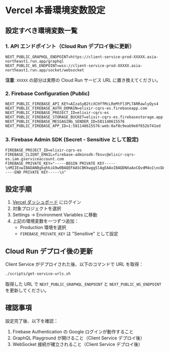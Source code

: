 # Vercel 本番環境変数設定

## 設定すべき環境変数一覧

### 1. API エンドポイント（Cloud Run デプロイ後に更新）

```
NEXT_PUBLIC_GRAPHQL_ENDPOINT=https://client-service-prod-XXXXX.asia-northeast1.run.app/graphql
NEXT_PUBLIC_WS_ENDPOINT=wss://client-service-prod-XXXXX.asia-northeast1.run.app/socket/websocket
```

**注意**: `XXXXX` の部分は実際の Cloud Run サービス URL に置き換えてください。

### 2. Firebase Configuration (Public)

```
NEXT_PUBLIC_FIREBASE_API_KEY=AIzaSyB2tcXCHffMcLReMtFl3PLTARRawlyQys4
NEXT_PUBLIC_FIREBASE_AUTH_DOMAIN=elixir-cqrs-es.firebaseapp.com
NEXT_PUBLIC_FIREBASE_PROJECT_ID=elixir-cqrs-es
NEXT_PUBLIC_FIREBASE_STORAGE_BUCKET=elixir-cqrs-es.firebasestorage.app
NEXT_PUBLIC_FIREBASE_MESSAGING_SENDER_ID=581148615576
NEXT_PUBLIC_FIREBASE_APP_ID=1:581148615576:web:0af8c9eab9e6f652b741ed
```

### 3. Firebase Admin SDK (Secret - Sensitive として設定)

```
FIREBASE_PROJECT_ID=elixir-cqrs-es
FIREBASE_CLIENT_EMAIL=firebase-adminsdk-fbsvc@elixir-cqrs-es.iam.gserviceaccount.com
FIREBASE_PRIVATE_KEY="-----BEGIN PRIVATE KEY-----\nMIIEvwIBADANBgkqhkiG9w0BAQEFAASCBKkwggSlAgEAAoIBAQDNXaAxCQvdM4o1\ncDAmq0dX575Ik2R9DkwLOog7ah0GtWtXRSsU9QP8ceZbi1MJizfzT+FBTX5zA4hi\nDxpfzwfkeV4ZUhc5kvCJXLRMP+mWtGfPUXcI+iBt8Wdlv9zf1qX4W74v0AXCeIWn\nr0YjSFcGN9ovf4l4wHefEWqnA7UvzwhdD3eCabGQf0d1tykskbXyRgh1AOm8Hsjb\naT/CKwntS3iMOn6bP+NfOc4kksxjBorCl5KFjEKrzRxqfsOILQf4ofO9pkeH3uLE\nu2tZHap/aUUq1jiJqLTi6UficWvNd+DkLhMdtcES26zgNmr4wf07elpjPobQWtBg\nCVAQ7nh5AgMBAAECggEAB6oTOs1DgPaF1ZN5qpHJHHfgx0Df9tZYInGlaLE/wtK1\nvjitwE8aHltqXVeEanZkiMs+BQPFQLncpss5QOLfQKjCaSfCB+Mq4LeB35ghib8z\nIh7AVmiOWggQw7B+x+hRAqU64notItpAY7cUAyhVnhzqwsvL18K4HCrIXBIUeqOa\nZGFOCJVoBfWl8SAdJZrOoiZeFsDGuVg2sNkhD7qffSJHYd+F7OkK7STAX2VPvM9j\nSwoG258g0HjURwT0RrkH9BxY25R4M2sD1WyDrud9FuugFneQ5Jbwbt6F3NaZ64vz\nAbJF/nbgSR4dwCr7fKWcnWlzEkqRaRQW3WFifaTJkQKBgQDteXsWyhiseOsKJT4p\nspJQLg+UYI68OvkJqqbtIUIP4XUV2ACAPwUr/Wq06XWK6Gpqucr7y3qos2/MOl3i\nfbceCMPdMccn5QpD3/eOVZ4orFPvxW674gBuAOg2mZvuHTTmY223CysmDXQddPP3\nDj5vxtUJN48EaNx43rklIKh4cQKBgQDdYulPbCpIQzGaIzY7VfHsSv8MCtSycZ/I\noU6VrpbD1BnXU0bFVlu6uZeSUGhaT7Jecvm8nQ0y9+Q9qjXOuAe1TSH6+XmYJQMy\nZo3EFeNipMJb1iO+UQmggpRcVNx5/yQivq8zXyhPotUevhC1B+2DONk7sFyATwci\nFuGF50hEiQKBgQCayhpfam/WzCJ4RHpWd51DQiLJln6zVsVJdcDExG7pJw5IpLj+\n3xUh7VcGgT4qwv/KfTxAEAvttrhiqJDVtxgLLa9tmKq16Gdegrg8QLaM0HcNzOU2\n9kNNcK3sGQg4lzUKDzlOnKsNbKuJH9h96vzrovDtxxcjyq4a4yJPfxARIQKBgQCp\nt0cGxPQRG7nt4SqVCEkDDWdCkxcFiUel5cs5wnL/wxzgTo4FgDOoDNkeqJenDEvA\nTkIXjwpsVU9a2p6PT9NQ8MWpAhFuSomN3MK3XNRJbec1wg76umM38oLL2Z5/w9Gu\n9SGYr01W54ycGbbzIRW6sB0Qvh3bmznrr0DKh0iGiQKBgQCxF31uQwFniRkrMZcY\nMcI5goSXAsq49Zf48Rm1m79vs753Y1qwK1V23AeWfIsnCNSW3VDRrMTVVJJTjtbR\n2Dgq7HF9glBbeO1itW3usVdv64ElVXMwnqe3zkBuvMPoX4SvkX301EDx48G5SEhT\n/0xDwtANq3zOLSZsWrIbA+4Ljw==\n-----END PRIVATE KEY-----\n"
```

## 設定手順

1. [Vercel ダッシュボード](https://vercel.com/dashboard) にログイン
2. 対象プロジェクトを選択
3. Settings → Environment Variables に移動
4. 上記の環境変数を一つずつ追加：
   - Production 環境を選択
   - `FIREBASE_PRIVATE_KEY` は "Sensitive" として設定

## Cloud Run デプロイ後の更新

Client Service がデプロイされた後、以下のコマンドで URL を取得：

```bash
./scripts/get-service-urls.sh
```

取得した URL で `NEXT_PUBLIC_GRAPHQL_ENDPOINT` と `NEXT_PUBLIC_WS_ENDPOINT` を更新してください。

## 確認事項

設定完了後、以下を確認：

1. Firebase Authentication の Google ログインが動作すること
2. GraphQL Playground が開けること（Client Service デプロイ後）
3. WebSocket 接続が確立されること（Client Service デプロイ後）